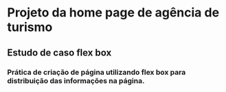 # Projeto da home page de agência de turismo
## Estudo de caso flex box
### Prática de criação de página utilizando flex box para distribuição das informações na página.
